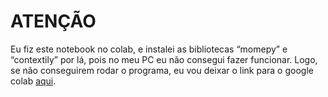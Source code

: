 # ATENÇÃO

Eu fiz este notebook no colab, e instalei as bibliotecas “momepy” e “contextily” por lá, pois no meu PC eu não consegui fazer funcionar. Logo, se não conseguirem rodar o programa, eu vou deixar o link para o google colab [aqui](https://colab.research.google.com/drive/1xvqB1fmqI03IiNaH9h2wosIvF6TLhdQb?usp=sharing).
